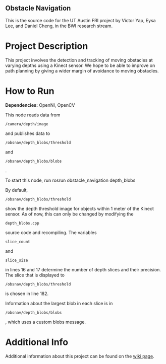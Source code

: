 Obstacle Navigation
-------------------
This is the source code for the UT Austin FRI project by Victor Yap, Eysa Lee, and Daniel Cheng, in the BWI research stream.

Project Description
===================
This project involves the detection and tracking of moving obstacles at varying depths using a Kinect sensor. We hope to be able to improve on path planning by giving a wider margin of avoidance to moving obstacles.

How to Run
==========
<b>Dependencies:</b> OpenNI, OpenCV

This node reads data from <pre><code>/camera/depth/image</code></pre> and publishes data to <pre><code>/obsnav/depth_blobs/threshold</code></pre> and <pre><code>/obsnav/depth_blobs/blobs</code></pre>.

To start this node, run
    rosrun obstacle_navigation depth_blobs

By default, <pre><code>/obsnav/depth_blobs/threshold</code></pre> show the depth threshold image for objects within 1 meter of the Kinect sensor. As of now, this can only be changed by modifying the <pre><code>depth_blobs.cpp</code></pre> source code and recompiling. The variables <pre><code>slice_count</code></pre> and <pre><code>slice_size</code></pre> in lines 16 and 17 determine the number of depth slices and their precision. The slice that is displayed to <pre><code>/obsnav/depth_blobs/threshold</code></pre> is chosen in line 182.

Information about the largest blob in each slice is in <pre><code>/obsnav/depth_blobs/blobs</code></pre>, which uses a custom blobs message.

Additional Info
===============
Additional information about this project can be found on the <a href="http://farnsworth.csres.utexas.edu/bwi/index.php/CS378/Obstacle_Navigation">wiki page</a>.
